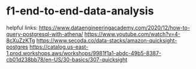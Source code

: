 # f1-end-to-end-data-analysis

helpful links:
https://www.dataengineeringacademy.com/2020/12/how-to-query-postgresql-with-athena/
https://www.youtube.com/watch?v=4-8cXuZzKTg
https://www.secoda.co/data-stacks/amazon-quicksight-postgres
https://catalog.us-east-1.prod.workshops.aws/workshops/9981f1a1-abdc-49b5-8387-cb01d238bb78/en-US/30-basics/307-quicksight
